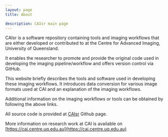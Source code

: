 ```yaml
---
layout: page
title: About

description: CAIsr main page
---
```

CAIsr is a software repository containing tools and imaging workflows that are either developed or contributed to at the Centre for Advanced Imaging, 
University of Queensland.

It enables the researcher to promote and provide the original code used in developing the imaging pipeline/workflow and offers version control via GitHub.

This website briefly describes the tools and software used in developing these imaging workflows. It introduces data conversion
for various image formats used at CAI and an explanation of the imaging workflows.

Additional information on the imaging workflows or tools can be obtained by following the above links.

All source code is provided at [CAIsr](https://github.com/CAIsr) Github page.


More information on research work at CAI is available on [https://cai.centre.uq.edu.au](https://cai.centre.uq.edu.au)
